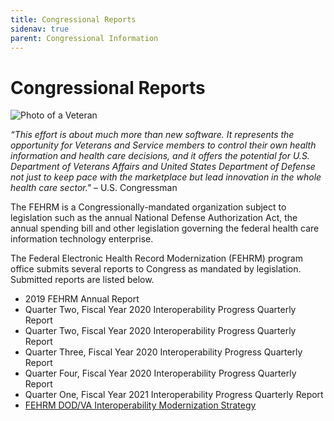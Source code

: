 ```yaml
---
title: Congressional Reports
sidenav: true
parent: Congressional Information
---
```

# Congressional Reports

![Photo of a Veteran](images/1000w_q95-4-.jpg "Veteran")

*“This effort is about much more than new software. It represents the opportunity for Veterans and Service members to control their own health information and health care decisions, and it offers the potential for U.S. Department of Veterans Affairs and United States Department of Defense not just to keep pace with the marketplace but lead innovation in the whole health care sector."* – U.S. Congressman

The FEHRM is a Congressionally-mandated organization subject to legislation such as the annual National Defense Authorization Act, the annual spending bill and other legislation governing the federal health care information technology enterprise.

The Federal Electronic Health Record Modernization (FEHRM) program office submits several reports to Congress as mandated by legislation. Submitted reports are listed below.

* 2019 FEHRM Annual Report
* Quarter Two, Fiscal Year 2020 Interoperability Progress Quarterly Report
* Quarter Two, Fiscal Year 2020 Interoperability Progress Quarterly Report
* Quarter Three, Fiscal Year 2020 Interoperability Progress Quarterly Report
* Quarter Four, Fiscal Year 2020 Interoperability Progress Quarterly Report
* Quarter One, Fiscal Year 2021 Interoperability Progress Quarterly Report
* [FEHRM DOD/VA Interoperability Modernization Strategy](static/images/tab-a2-dod_va_interoperability_modernization_strategy_20200924.pdf)